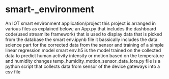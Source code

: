 # smart-_environment
An IOT smart environment application/project
this project is arranged in various files as explained below;
 an App.py that includes the dashboard code(used streamlite framework) that is used to display data that is picked from the database
 the smart env.ipynb file it bassically includes the data science part for the corrected data from the sensor and training of a simple linear regression model
 smart env.h5 is the model trained on the collected data to predict human activity intensity or motion based on the temperature and humidity changes
 temp_humidity_motion_sensor_data_lora.py file is a python script that collects data from sensor of the device gateways into a csv file 
